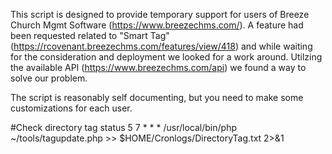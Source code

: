 This script is designed to provide temporary support for users of Breeze Church Mgmt Software (https://www.breezechms.com/).  A feature had been requested related to "Smart Tag" (https://rcovenant.breezechms.com/features/view/418) and while waiting for the consideration and deployment we looked for a work around.  Utilzing the available API (https://www.breezechms.com/api) we found a way to solve our problem.

The script is reasonably self documenting, but you need to make some customizations for each user.




#Check directory tag status
5 7 * * * /usr/local/bin/php ~/tools/tagupdate.php >>  $HOME/Cronlogs/DirectoryTag.txt 2>&1

